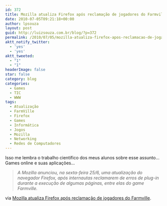 ```yaml
---
id: 372
title: Mozilla atualiza Firefox após reclamação de jogadores do Farmville
date: 2010-07-05T09:21:18+00:00
author: lpsouza
layout: post
guid: http://luizsouza.com.br/blog/?p=372
permalink: /2010/07/05/mozilla-atualiza-firefox-apos-reclamacao-de-jogadores-do-farmville/
aktt_notify_twitter:
  - 'yes'
  - 'yes'
aktt_tweeted:
  - "1"
  - "1"
headerImage: false
star: false
category: blog
categories:
  - Games
  - TIC
  - WWW
tags:
  - Atualização
  - FarmVille
  - Firefox
  - Games
  - Informática
  - Jogos
  - Mozilla
  - Networking
  - Redes de Computadores
---
```

Isso me lembra o trabalho cientifico dos meus alunos sobre esse assunto... Games online e suas aplicações...

> _A Mozilla anunciou, na sexta-feira 25/6, uma atualização do navegador Firefox, após internautas reclamarem de erros de plug-in durante a execução de algumas páginas, entre elas do game Farmville._

via [Mozilla atualiza Firefox após reclamação de jogadores do Farmville](http://br-linux.org/2010/mozilla-atualiza-firefox-apos-reclamacao-de-jogadores-do-farmville/).